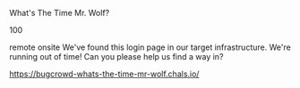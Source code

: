 What's The Time Mr. Wolf?

100

remote onsite
We've found this login page in our target infrastructure. We're running out of time! Can you please help us find a way in?

https://bugcrowd-whats-the-time-mr-wolf.chals.io/
